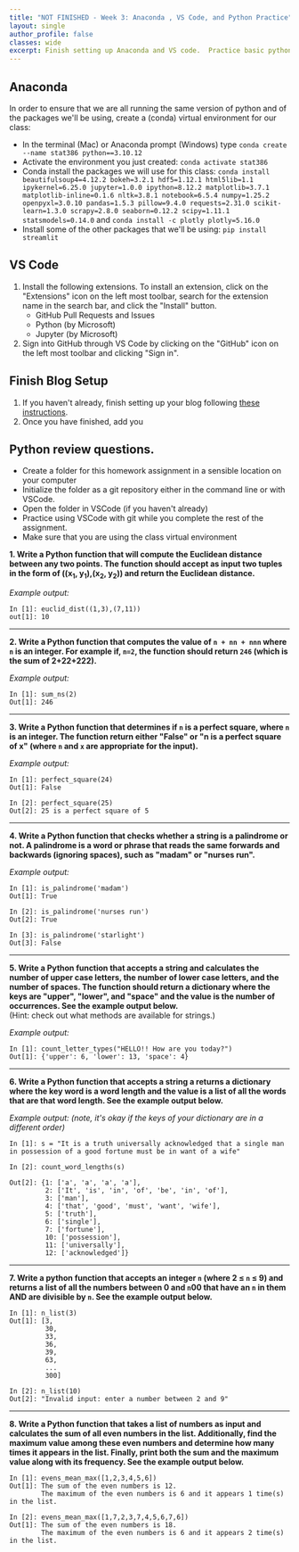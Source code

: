```yaml
---
title: "NOT FINISHED - Week 3: Anaconda , VS Code, and Python Practice"
layout: single
author_profile: false
classes: wide
excerpt: Finish setting up Anaconda and VS code.  Practice basic python skills.
---
```


## Anaconda
In order to ensure that we are all running the same version of python and of the packages we'll be using, create a (conda) virtual environment for our class:
* In the terminal (Mac) or Anaconda prompt (Windows) type
    ```conda create --name stat386 python==3.10.12```
* Activate the environment you just created:
    ```conda activate stat386```
* Conda install the packages we will use for this class:
    ```conda install beautifulsoup4=4.12.2 bokeh=3.2.1 hdf5=1.12.1 html5lib=1.1 ipykernel=6.25.0 jupyter=1.0.0 ipython=8.12.2 matplotlib=3.7.1 matplotlib-inline=0.1.6 nltk=3.8.1 notebook=6.5.4 numpy=1.25.2 openpyxl=3.0.10 pandas=1.5.3 pillow=9.4.0 requests=2.31.0 scikit-learn=1.3.0 scrapy=2.8.0 seaborn=0.12.2 scipy=1.11.1 statsmodels=0.14.0```
    and
    ```conda install -c plotly plotly=5.16.0```
* Install some of the other packages that we'll be using:
    ```pip install streamlit```

## VS Code
1. Install the following extensions.  To install an extension, click on the "Extensions" icon on the left most toolbar, search for the extension name in the search bar, and click the "Install" button.  
    * GitHub Pull Requests and Issues
    * Python (by Microsoft)
    * Jupyter (by Microsoft)
2. Sign into GitHub through VS Code by clicking on the "GitHub" icon on the left most toolbar and clicking "Sign in". 

## Finish Blog Setup

1. If you haven't already, finish setting up your blog following [these instructions]({{site.url}}/{{site.baseurl}}/resources/blogsetup).
2. Once you have finished, add you

## Python review questions.
* Create a folder for this homework assignment in a sensible location on your computer
* Initialize the folder as a git repository either in the command line or with VSCode.
* Open the folder in VSCode (if you haven't already)
* Practice using VSCode with git while you complete the rest of the assignment.
* Make sure that you are using the class virtual environment 

**1.  Write a Python function that will compute the Euclidean distance between any two points.  The function should accept as input two tuples in the form of ((x<sub>1</sub>, y<sub>1</sub>),(x<sub>2</sub>, y<sub>2</sub>)) and return the Euclidean distance.**

*Example output:*

```
In [1]: euclid_dist((1,3),(7,11))
out[1]: 10
```

-----
**2. Write a Python function that computes the value of ``n + nn + nnn`` where ``n`` is an integer.  For example if,  ``n=2``, the function should return ``246`` (which is the sum of 2+22+222).**  

*Example output:*

```
In [1]: sum_ns(2)
Out[1]: 246
```

-----
**3. Write a Python function that determines if ``n`` is a perfect square, where ``n`` is an integer.  The function return either "False" or "n is a perfect square of x"  (where ``n`` and ``x`` are appropriate for the input).**

*Example output:*

```
In [1]: perfect_square(24)
Out[1]: False

In [2]: perfect_square(25)
Out[2]: 25 is a perfect square of 5
```

----
**4. Write a Python function that checks whether a string is a palindrome or not.  A palindrome is a word or phrase that reads the same forwards and backwards (ignoring spaces), such as "madam" or "nurses run".**

*Example output:*

```
In [1]: is_palindrome('madam')
Out[1]: True

In [2]: is_palindrome('nurses run')
Out[2]: True

In [3]: is_palindrome('starlight')
Out[3]: False
```

----
**5. Write a Python function that accepts a string and calculates the number of upper case letters, the number of lower case letters, and the number of spaces.  The function should return a dictionary where the keys are "upper", "lower", and "space" and the value is the number of occurrences.  See the example output below.**    
(Hint:  check out what methods are available for strings.)  

 *Example output:*

```
In [1]: count_letter_types("HELLO!! How are you today?")
Out[1]: {'upper': 6, 'lower': 13, 'space': 4}

```


----
**6. Write a Python function that accepts a string a returns a dictionary where the key word is a word length and the value is a list of all the words that are that word length.  See the example output below.**  

*Example output: (note, it's okay if the keys of your dictionary are in a different order)*

```
In [1]: s = "It is a truth universally acknowledged that a single man in possession of a good fortune must be in want of a wife"

In [2]: count_word_lengths(s)

Out[2]: {1: ['a', 'a', 'a', 'a'],
         2: ['It', 'is', 'in', 'of', 'be', 'in', 'of'],
         3: ['man'],
         4: ['that', 'good', 'must', 'want', 'wife'],
         5: ['truth'],
         6: ['single'],
         7: ['fortune'],
         10: ['possession'],
         11: ['universally'],
         12: ['acknowledged']}
```


----
**7.  Write a python function that accepts an integer `n` (where 2 $\le$ `n` $\le$ 9) and returns a list of all the numbers between 0 and `n`00 that have an `n` in them AND are divisible by `n`. See the example output below.**  

```
In [1]: n_list(3)
Out[1]: [3,
         30,
         33,
         36,
         39,
         63,
         ...
         300]

In [2]: n_list(10)
Out[2]: "Invalid input: enter a number between 2 and 9"
```


---
**8. Write a Python function that takes a list of numbers as input and calculates the sum of all even numbers in the list. Additionally, find the maximum value among these even numbers and determine how many times it appears in the list. Finally, print both the sum and the maximum value along with its frequency. See the example output below.**


```
In [1]: evens_mean_max([1,2,3,4,5,6])
Out[1]: The sum of the even numbers is 12.
        The maximum of the even numbers is 6 and it appears 1 time(s) in the list.

In [2]: evens_mean_max([1,7,2,3,7,4,5,6,7,6])
Out[1]: The sum of the even numbers is 18.
        The maximum of the even numbers is 6 and it appears 2 time(s) in the list.
```




